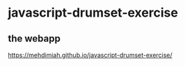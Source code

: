 # javascript-drumset-exercise


## the webapp
https://mehdimiah.github.io/javascript-drumset-exercise/
